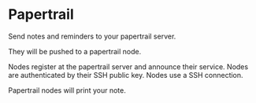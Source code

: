 
# Papertrail

Send notes and reminders to your papertrail server.

They will be pushed to a papertrail node.

Nodes register at the papertrail server and announce
their service. Nodes are authenticated by their SSH public key.
Nodes use a SSH connection.

Papertrail nodes will print your note.


